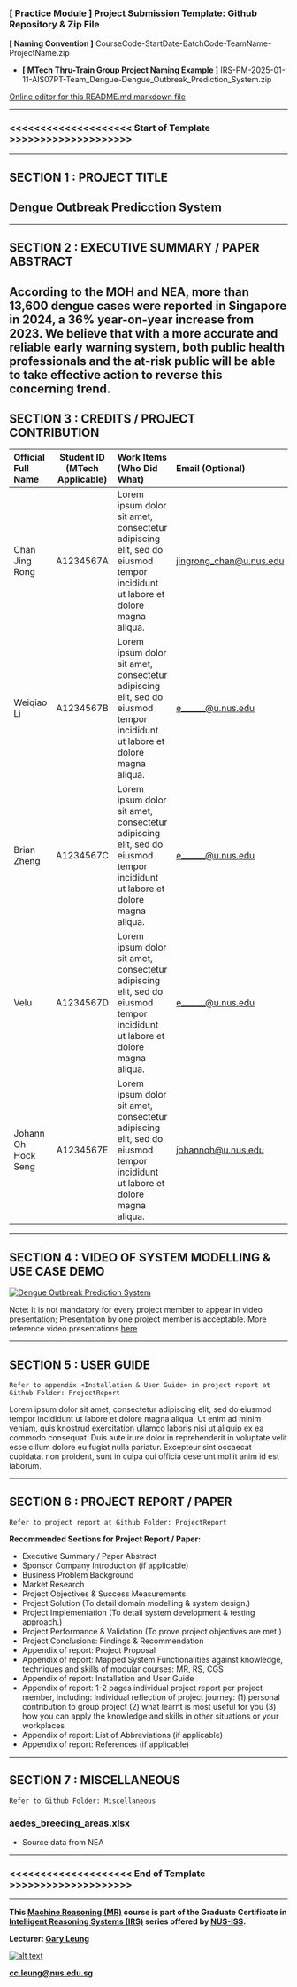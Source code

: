 ﻿### [ Practice Module ] Project Submission Template: Github Repository & Zip File

**[ Naming Convention ]** CourseCode-StartDate-BatchCode-TeamName-ProjectName.zip

* **[ MTech Thru-Train Group Project Naming Example ]** IRS-PM-2025-01-11-AIS07PT-Team_Dengue-Dengue_Outbreak_Prediction_System.zip

[Online editor for this README.md markdown file](https://pandao.github.io/editor.md/en.html "pandao")

---

### <<<<<<<<<<<<<<<<<<<< Start of Template >>>>>>>>>>>>>>>>>>>>

---

## SECTION 1 : PROJECT TITLE
## Dengue Outbreak Predicction System
---

## SECTION 2 : EXECUTIVE SUMMARY / PAPER ABSTRACT
According to the MOH and NEA, more than 13,600 dengue cases were reported in Singapore in 2024, a 36% year-on-year increase from 2023. We believe that with a more accurate and reliable early warning system, both public health professionals and the at-risk public will be able to take effective action to reverse this concerning trend.
---

## SECTION 3 : CREDITS / PROJECT CONTRIBUTION

| Official Full Name  | Student ID (MTech Applicable)  | Work Items (Who Did What) | Email (Optional) |
| :------------ |:---------------:| :-----| :-----|
| Chan Jing Rong | A1234567A | Lorem ipsum dolor sit amet, consectetur adipiscing elit, sed do eiusmod tempor incididunt ut labore et dolore magna aliqua.| jingrong_chan@u.nus.edu |
| Weiqiao Li | A1234567B | Lorem ipsum dolor sit amet, consectetur adipiscing elit, sed do eiusmod tempor incididunt ut labore et dolore magna aliqua.| e______@u.nus.edu |
| Brian Zheng | A1234567C | Lorem ipsum dolor sit amet, consectetur adipiscing elit, sed do eiusmod tempor incididunt ut labore et dolore magna aliqua.| e______@u.nus.edu|
| Velu | A1234567D | Lorem ipsum dolor sit amet, consectetur adipiscing elit, sed do eiusmod tempor incididunt ut labore et dolore magna aliqua.| e______@u.nus.edu|
| Johann Oh Hock Seng| A1234567E | Lorem ipsum dolor sit amet, consectetur adipiscing elit, sed do eiusmod tempor incididunt ut labore et dolore magna aliqua.| johannoh@u.nus.edu |

---

## SECTION 4 : VIDEO OF SYSTEM MODELLING & USE CASE DEMO

[![Dengue Outbreak Prediction System](http://img.youtube.com/vi/-RXo47Tewbt4/0.jpg)](https://www.youtube.com/watch?v=dQw4w9WgXcQ "Dengue Outbreak Prediction System")

Note: It is not mandatory for every project member to appear in video presentation; Presentation by one project member is acceptable. 
More reference video presentations [here](https://telescopeuser.wordpress.com/2018/03/31/master-of-technology-solution-know-how-video-index-2/ "video presentations")

---

## SECTION 5 : USER GUIDE

`Refer to appendix <Installation & User Guide> in project report at Github Folder: ProjectReport`

Lorem ipsum dolor sit amet, consectetur adipiscing elit, sed do eiusmod tempor incididunt ut labore et dolore magna aliqua. Ut enim ad minim veniam, quis knostrud exercitation ullamco laboris nisi ut aliquip ex ea commodo consequat. Duis aute irure dolor in reprehenderit in voluptate velit esse cillum dolore eu fugiat nulla pariatur. Excepteur sint occaecat cupidatat non proident, sunt in culpa qui officia deserunt mollit anim id est laborum.

---
## SECTION 6 : PROJECT REPORT / PAPER

`Refer to project report at Github Folder: ProjectReport`

**Recommended Sections for Project Report / Paper:**
- Executive Summary / Paper Abstract
- Sponsor Company Introduction (if applicable)
- Business Problem Background
- Market Research
- Project Objectives & Success Measurements
- Project Solution (To detail domain modelling & system design.)
- Project Implementation (To detail system development & testing approach.)
- Project Performance & Validation (To prove project objectives are met.)
- Project Conclusions: Findings & Recommendation
- Appendix of report: Project Proposal
- Appendix of report: Mapped System Functionalities against knowledge, techniques and skills of modular courses: MR, RS, CGS
- Appendix of report: Installation and User Guide
- Appendix of report: 1-2 pages individual project report per project member, including: Individual reflection of project journey: (1) personal contribution to group project (2) what learnt is most useful for you (3) how you can apply the knowledge and skills in other situations or your workplaces
- Appendix of report: List of Abbreviations (if applicable)
- Appendix of report: References (if applicable)

---
## SECTION 7 : MISCELLANEOUS

`Refer to Github Folder: Miscellaneous`

### aedes_breeding_areas.xlsx
* Source data from NEA

---

### <<<<<<<<<<<<<<<<<<<< End of Template >>>>>>>>>>>>>>>>>>>>

---

**This [Machine Reasoning (MR)](https://www.iss.nus.edu.sg/executive-education/course/detail/machine-reasoning "Machine Reasoning") course is part of the Graduate Certificate in [Intelligent Reasoning Systems (IRS)](https://www.iss.nus.edu.sg/graduate-programmes/programme/detail/master-of-technology-in-artificial-intelligence-systems "Intelligent Reasoning Systems") series offered by [NUS-ISS](https://www.iss.nus.edu.sg "Institute of Systems Science, National University of Singapore").**

**Lecturer: [Gary Leung](https://www.iss.nus.edu.sg/about-us/staff/detail/419/Gary%20LEUNG "Gary Leung")**

[![alt text](https://www.iss.nus.edu.sg/images/default-source/default-album/gary-leunge8a6e4de42136fdb9c52ff000079db5a.tmb-.png "Let's check Gary's profile page")](https://www.iss.nus.edu.sg/about-us/staff/detail/419/Gary%20LEUNG)

**cc.leung@nus.edu.sg**
